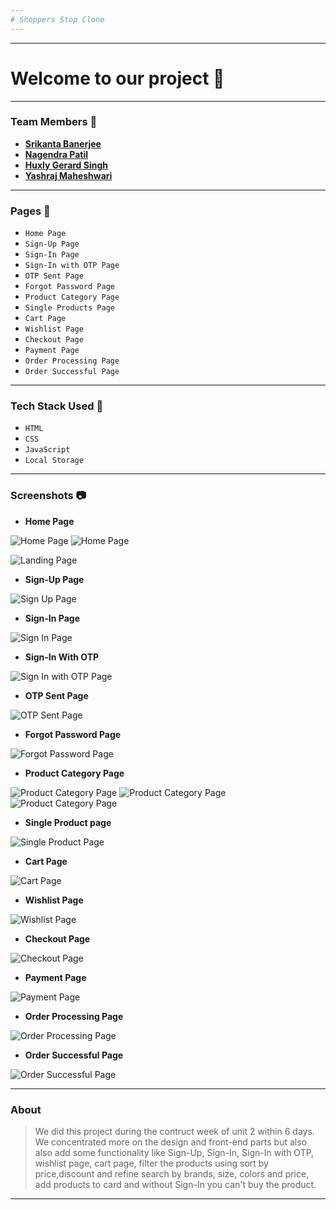 ```yaml
---
# Shoppers Stop Clone
---
```


---
# Welcome to our project :wave:
---


### Team Members :man:

- **[Srikanta Banerjee](https://github.com/srikanta30)**
- **[Nagendra Patil](https://github.com/NagendraPatil)**
- **[Huxly Gerard Singh](https://github.com/huxly123)**
- **[Yashraj Maheshwari](https://github.com/yashraj-m)**

---

### Pages :page_with_curl:

- `Home Page`
- `Sign-Up Page`
- `Sign-In Page`
- `Sign-In with OTP Page`
- `OTP Sent Page`
- `Forgot Password Page`
- `Product Category Page`
- `Single Products Page`
- `Cart Page`
- `Wishlist Page`
- `Checkout Page`
- `Payment Page`
- `Order Processing Page` 
- `Order Successful Page`

---

### Tech Stack Used :wrench:

- `HTML`
- `CSS`
- `JavaScript`
- `Local Storage`

---

### Screenshots :camera:

- **Home Page**

![Home Page](https://github.com/srikanta30/Shoppers-Stop/blob/main/Screenshots/HomePage_1.png?raw=true)
![Home Page](https://github.com/srikanta30/Shoppers-Stop/blob/main/Screenshots/HomePage_2.png?raw=true)

![Landing Page](https://github.com/srikanta30/Shoppers-Stop/blob/main/Screenshots/HomePage_3.png?raw=true)


- **Sign-Up Page**

![Sign Up Page](https://github.com/srikanta30/Shoppers-Stop/blob/main/Screenshots/Signup.png?raw=true)


- **Sign-In Page**

![Sign In Page](https://github.com/srikanta30/Shoppers-Stop/blob/main/Screenshots/Signin.png?raw=true)

- **Sign-In With OTP**

![Sign In with OTP Page](https://github.com/srikanta30/Shoppers-Stop/blob/main/Screenshots/SignIn_withOTP.png?raw=true)

- **OTP Sent Page**

![OTP Sent Page](https://github.com/srikanta30/Shoppers-Stop/blob/main/Screenshots/SignIn_OTPsent.png?raw=true)


- **Forgot Password Page**

![Forgot Password Page](https://github.com/srikanta30/Shoppers-Stop/blob/main/Screenshots/Forgotpassword.png?raw=true)

- **Product Category Page**

![Product Category Page](https://github.com/srikanta30/Shoppers-Stop/blob/main/Screenshots/ProductPage_1.png?raw=true)
![Product Category Page](https://github.com/srikanta30/Shoppers-Stop/blob/main/Screenshots/ProductPage_pricelowtohigh.png?raw=true)
![Product Category Page](https://github.com/srikanta30/Shoppers-Stop/blob/main/Screenshots/ProductPage_refinesearch.png?raw=true)

- **Single Product page**

![Single Product Page](https://github.com/srikanta30/Shoppers-Stop/blob/main/Screenshots/SingleProductPage_1.png?raw=true)

- **Cart Page**

![Cart Page](https://github.com/srikanta30/Shoppers-Stop/blob/main/Screenshots/cart.png?raw=true)

- **Wishlist Page**

![Wishlist Page](https://github.com/srikanta30/Shoppers-Stop/blob/main/Screenshots/Wishlist_Page.png?raw=true)

- **Checkout Page**

![Checkout Page](https://github.com/srikanta30/Shoppers-Stop/blob/main/Screenshots/CheckoutPage_1.png?raw=true)

- **Payment Page**

![Payment Page](https://github.com/srikanta30/Shoppers-Stop/blob/main/Screenshots/PaymentPage_couponcodeapplied.png?raw=true)

- **Order Processing Page**

![Order Processing Page](https://github.com/srikanta30/Shoppers-Stop/blob/main/Screenshots/Order_processing.png?raw=true)

- **Order Successful Page**

![Order Successful Page](https://github.com/srikanta30/Shoppers-Stop/blob/main/Screenshots/Order_successful.png?raw=true)


---

### About

> We did this project during the contruct week of unit 2 within 6 days. We concentrated more on the design and front-end parts but also also add some functionality like Sign-Up, Sign-In, Sign-In with OTP, wishlist page, cart page, filter the products using sort by price,discount and refine search by brands, size, colors and price, add products to card and without Sign-In you can't buy the product.

---
